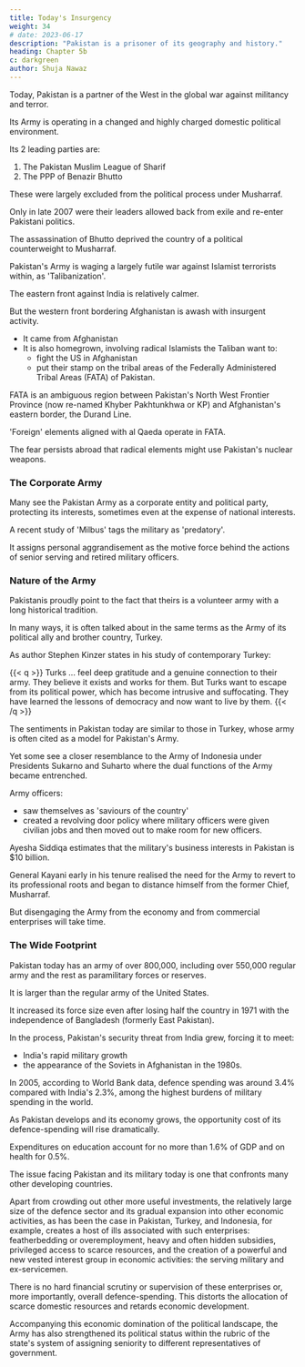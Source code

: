 ```yaml
---
title: Today's Insurgency
weight: 34
# date: 2023-06-17
description: "Pakistan is a prisoner of its geography and history."
heading: Chapter 5b
c: darkgreen
author: Shuja Nawaz
---
```




Today, Pakistan is a partner of the West in the global war against militancy and terror.

Its Army is operating in a changed and highly charged domestic political environment. 

Its 2 leading parties are:

1. The Pakistan Muslim League of Sharif
2. The PPP of Benazir Bhutto

These were largely excluded from the political process under Musharraf.

Only in late 2007 were their leaders allowed back from exile and re-enter Pakistani politics. 

The assassination of Bhutto deprived the country of a political counterweight to Musharraf.

Pakistan's Army is waging a largely futile war against Islamist terrorists within, as 'Talibanization'.

The eastern front against India is relatively calmer.

 <!-- and there is promise of some progress in normalising ties, though that may be illusionary, given the mood swings of governments on both sides.  -->

But the western front bordering Afghanistan is awash with insurgent activity.
- It came from Afghanistan
- It is also homegrown, involving radical Islamists the Taliban want to:
  - fight the US in Afghanistan
  - put their stamp on the tribal areas of the Federally Administered Tribal Areas (FATA) of Pakistan.

FATA is an ambiguous region between Pakistan's North West Frontier Province (now re-named Khyber Pakhtunkhwa or KP) and Afghanistan's eastern border, the Durand Line.

'Foreign' elements aligned with al Qaeda operate in FATA. 

<!-- The Army has now taken control of the Nuclear Command and Control System through the Strategic Plans Division of the Army Headquarters, and oversight by the National Security Council and appears to have met the approval of strict Western referees,  -->

The fear persists abroad that radical elements might use Pakistan's nuclear weapons.


<!-- The fuse for a constantly brewing conflict with neighbouring India is the Muslim-majority state of ashmir, representing the unfinished part of the 1947 partition of British India that has been the cause of at least three wars between the two countries. Whether that fuse will be lit or be snuffed out lies in the hands of the Army. -->

### The Corporate Army

Many see the Pakistan Army as a corporate entity and political party, protecting its interests, sometimes even at the expense of national interests.

<!-- , or military business interests, by Ayesha Siddiqa in her book Military Inc. focuses on Pakistan to characterise the role of  -->

A recent study of 'Milbus' tags the military as 'predatory'. 

<!-- While this study does not ascribe acquisition of assets through legalised means solely to the military (recognising the prevalence of these actions among the civil sector too),  -->

It assigns personal aggrandisement as the motive force behind the actions of senior serving and retired military officers. 

<!-- In a country where a culture of entitlement has taken hold since the late 1970s, this criticism is valid against all actors on the political stage, who use state resources for
personal gain. 

Over time, the Army has benefited from this culture and
there does not appear to be any move to roll back the system of privileges
that higher ranks bring with them. -->

### Nature of the Army

Pakistanis proudly point to the fact that theirs is a volunteer army
with a long historical tradition. 

In many ways, it is often talked about in the same terms as the Army of its political ally and brother country, Turkey.

As author Stephen Kinzer states in his study of contemporary Turkey:

{{< q >}}
Turks ... feel deep gratitude and a genuine connection to their army. They believe it exists and works for them. But Turks want to escape from its political power, which has become intrusive and suffocating. They have learned the lessons of democracy and now want to live by them.
{{< /q >}}

The sentiments in Pakistan today are similar to those in Turkey, whose army is often cited as a model for Pakistan's Army. 

Yet some see a closer resemblance to the Army of Indonesia under Presidents Sukarno and Suharto where the dual functions of the Army became entrenched.

Army officers:
- saw themselves as 'saviours of the country'
- created a revolving door policy where military officers were given civilian jobs and then moved out to make room for new officers.

Ayesha Siddiqa estimates that the military's business interests in Pakistan is $10 billion.

<!-- While her calculations are open to dispute and indeed have been
challenged by the military, the gist of her arguments raises relevant
questions: to what extent is the military's access to state resources
crowding out the private sector and preventing expenditure on other more
productive sectors, such as health and education? More important, is this
model sustainable? -->

General Kayani early in his tenure realised the need for the Army to revert to its professional roots and began to distance himself from the former Chief, Musharraf. 

But disengaging the Army from the economy and from commercial enterprises will take time. 

<!-- After he won a second full term, Kayani may have the time to be able to tackle some of the issues that previous chiefs could not, about removing fat from the system and fighting corruption within the burgeoning ranks of the civil-military bureaucracy that the Army has spawned. -->

### The Wide Footprint

Pakistan today has an army of over 800,000, including over 550,000 regular army and the rest as paramilitary forces or reserves. 

It is larger than the regular army of the United States. 

It increased its force size even after losing half the country in 1971 with the independence of Bangladesh (formerly East Pakistan).

In the process, Pakistan's security threat from India grew, forcing it to meet:
- India's rapid military growth
- the appearance of the Soviets in Afghanistan in the 1980s.

In 2005, according to World Bank data, defence spending was around 3.4% compared with India's 2.3%, among the highest burdens of military spending in the world. 

As Pakistan develops and its economy grows, the opportunity cost of its defence-spending will rise dramatically.

<!-- How can one increase development expenditure or have a thorough discussion of the overall budget? The military share of the budget has ranged from 30-40 per cent but it is still kept as a one-line item that is not subjected to any detailed examination or debate in the national assembly.  -->

Expenditures on education account for no more than 1.6% of GDP and on health for 0.5%.

The issue facing Pakistan and its military today is one that confronts many other developing countries. 

Apart from crowding out other more useful investments, the relatively large size of the defence sector and its gradual expansion into other economic activities, as has been the case in Pakistan, Turkey, and Indonesia, for example, creates a host of ills associated with such enterprises: featherbedding or overemployment, heavy and often hidden subsidies, privileged access to scarce resources, and the creation of a powerful and new vested interest group in economic activities: the serving military and ex-servicemen. 

There is no hard financial scrutiny or supervision of these enterprises or, more importantly, overall defence-spending. This distorts the allocation of scarce domestic
resources and retards economic development. 

Accompanying this economic domination of the political landscape, the Army has also strengthened its political status within the rubric of the state's system of assigning seniority to different representatives of government. 

